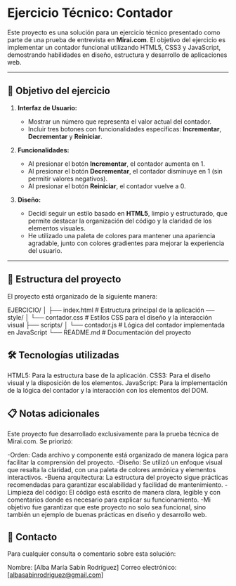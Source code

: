 # Ejercicio Técnico: Contador

Este proyecto es una solución para un ejercicio técnico presentado como parte de una prueba de entrevista en **Mirai.com**. El objetivo del ejercicio es implementar un contador funcional utilizando HTML5, CSS3 y JavaScript, demostrando habilidades en diseño, estructura y desarrollo de aplicaciones web.

---

## 📝 Objetivo del ejercicio

1. **Interfaz de Usuario:**
   - Mostrar un número que representa el valor actual del contador.
   - Incluir tres botones con funcionalidades específicas: **Incrementar**, **Decrementar** y **Reiniciar**.

2. **Funcionalidades:**
   - Al presionar el botón **Incrementar**, el contador aumenta en 1.
   - Al presionar el botón **Decrementar**, el contador disminuye en 1 (sin permitir valores negativos).
   - Al presionar el botón **Reiniciar**, el contador vuelve a 0.

3. **Diseño:**
   - Decidí seguir un estilo basado en **HTML5**, limpio y estructurado, que permite destacar la organización del código y la claridad de los elementos visuales.
   - He utilizado una paleta de colores para mantener una apariencia agradable, junto con colores gradientes para mejorar la experiencia del usuario.

---

## 📂 Estructura del proyecto

El proyecto está organizado de la siguiente manera:

EJERCICIO/ │ 
           ├── index.html # Estructura principal de la aplicación 
            ── style/ 
            │ └── contador.css # Estilos CSS para el diseño y la interacción visual 
            ├── scripts/ 
            │ └── contador.js # Lógica del contador implementada en JavaScript 
            └── README.md # Documentación del proyecto


## 🛠️ Tecnologías utilizadas
HTML5: Para la estructura base de la aplicación.
CSS3: Para el diseño visual y la disposición de los elementos.
JavaScript: Para la implementación de la lógica del contador y la interacción con los elementos del DOM.

## 📋 Notas adicionales
Este proyecto fue desarrollado exclusivamente para la prueba técnica de Mirai.com.
Se priorizó:

-Orden: Cada archivo y componente está organizado de manera lógica para facilitar la comprensión del proyecto.
-Diseño: Se utilizó un enfoque visual que resalta la claridad, con una paleta de colores armónica y elementos interactivos.
-Buena arquitectura: La estructura del proyecto sigue prácticas recomendadas para garantizar escalabilidad y facilidad de mantenimiento.
-Limpieza del código: El código está escrito de manera clara, legible y con comentarios donde es necesario para explicar su funcionamiento.
-Mi objetivo fue garantizar que este proyecto no solo sea funcional, sino también un ejemplo de buenas prácticas en diseño y desarrollo web.

## 📧 Contacto
Para cualquier consulta o comentario sobre esta solución:

Nombre: [Alba María Sabín Rodríguez]
Correo electrónico: [albasabinrodriguez@gmail.com] 
